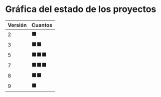 # Gráfica del estado de los proyectos


| Versión | Cuantos               |
|---------|-----------------------|
| 2 | ⬛|
| 3 | ⬛⬛|
| 5 | ⬛⬛⬛|
| 7 | ⬛⬛⬛|
| 8 | ⬛⬛|
| 9 | ⬛|


